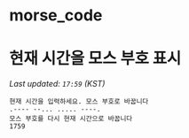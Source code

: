 # morse_code
# 현재 시간을 모스 부호 표시
<!-- MORSE_TIME_START -->
_Last updated: `17:59` (KST)_

```
현재 시간을 입력하세요. 모스 부호로 바꿉니다
.---- --... ..... ----.
모스 부호를 다시 현재 시간으로 바꿉니다
1759
```
<!-- MORSE_TIME_END -->
